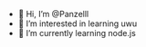 - 👋 Hi, I’m @Panzelll
- 👀 I’m interested in learning uwu
- 🌱 I’m currently learning node.js
<!---
Panzelll/Panzelll is a ✨ special ✨ repository because its `README.md` (this file) appears on your GitHub profile.
You can click the Preview link to take a look at your changes.
--->
